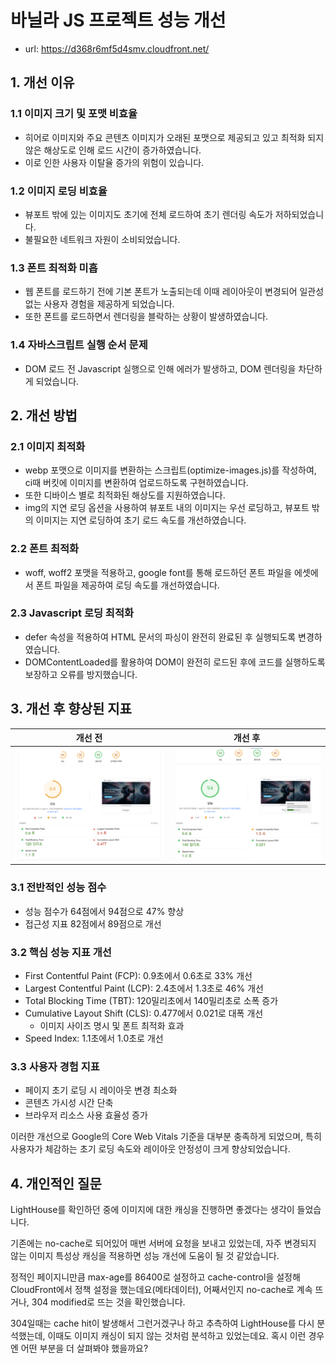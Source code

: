 # 바닐라 JS 프로젝트 성능 개선

- url: https://d368r6mf5d4smv.cloudfront.net/

## 1. 개선 이유

### 1.1 이미지 크기 및 포맷 비효율

- 히어로 이미지와 주요 콘텐츠 이미지가 오래된 포맷으로 제공되고 있고 최적화 되지 않은 해상도로 인해 로드 시간이 증가하였습니다.
- 이로 인한 사용자 이탈율 증가의 위험이 있습니다.

### 1.2 이미지 로딩 비효율

- 뷰포트 밖에 있는 이미지도 초기에 전체 로드하여 초기 렌더링 속도가 저하되었습니다.
- 불필요한 네트워크 자원이 소비되었습니다.

### 1.3 폰트 최적화 미흡

- 웹 폰트를 로드하기 전에 기본 폰트가 노출되는데 이때 레이아웃이 변경되어 일관성 없는 사용자 경험을 제공하게 되었습니다.
- 또한 폰트를 로드하면서 렌더링을 블락하는 상황이 발생하였습니다.

### 1.4 자바스크립트 실행 순서 문제

- DOM 로드 전 Javascript 실행으로 인해 에러가 발생하고, DOM 렌더링을 차단하게 되었습니다.

## 2. 개선 방법

### 2.1 이미지 최적화

- webp 포맷으로 이미지를 변환하는 스크립트(optimize-images.js)를 작성하여, ci때 버킷에 이미지를 변환하여 업로드하도록 구현하였습니다.
- 또한 디바이스 별로 최적화된 해상도를 지원하였습니다.
- img의 지연 로딩 옵션을 사용하여 뷰포트 내의 이미지는 우선 로딩하고, 뷰포트 밖의 이미지는 지연 로딩하여 초기 로드 속도를 개선하였습니다.

### 2.2 폰트 최적화

- woff, woff2 포맷을 적용하고, google font를 통해 로드하던 폰트 파일을 에셋에서 폰트 파일을 제공하여 로딩 속도를 개선하였습니다.

### 2.3 Javascript 로딩 최적화

- defer 속성을 적용하여 HTML 문서의 파싱이 완전히 완료된 후 실행되도록 변경하였습니다.
- DOMContentLoaded를 활용하여 DOM이 완전히 로드된 후에 코드를 실행하도록 보장하고 오류를 방지했습니다.

## 3. 개선 후 향상된 지표

| 개선 전                              | 개선 후                             |
| ------------------------------------ | ----------------------------------- |
| <img src="./out/assets/before.png"/> | <img src="./out/assets/after.png"/> |

### 3.1 전반적인 성능 점수

- 성능 점수가 64점에서 94점으로 47% 향상
- 접근성 지표 82점에서 89점으로 개선

### 3.2 핵심 성능 지표 개선

- First Contentful Paint (FCP): 0.9초에서 0.6초로 33% 개선
- Largest Contentful Paint (LCP): 2.4초에서 1.3초로 46% 개선
- Total Blocking Time (TBT): 120밀리초에서 140밀리초로 소폭 증가
- Cumulative Layout Shift (CLS): 0.477에서 0.021로 대폭 개선
  - 이미지 사이즈 명시 및 폰트 최적화 효과
- Speed Index: 1.1초에서 1.0초로 개선

### 3.3 사용자 경험 지표

- 페이지 초기 로딩 시 레이아웃 변경 최소화
- 콘텐츠 가시성 시간 단축
- 브라우저 리소스 사용 효율성 증가

이러한 개선으로 Google의 Core Web Vitals 기준을 대부분 충족하게 되었으며, 특히 사용자가 체감하는 초기 로딩 속도와 레이아웃 안정성이 크게 향상되었습니다.

## 4. 개인적인 질문

LightHouse를 확인하던 중에 이미지에 대한 캐싱을 진행하면 좋겠다는 생각이 들었습니다.

기존에는 no-cache로 되어있어 매번 서버에 요청을 보내고 있었는데, 자주 변경되지 않는 이미지 특성상 캐싱을 적용하면 성능 개선에 도움이 될 것 같았습니다.

정적인 페이지니만큼 max-age를 86400로 설정하고 cache-control을 설정해 CloudFront에서 정책 설정을 했는데요(메타데이터), 어째서인지 no-cache로 계속 뜨거나, 304 modified로 뜨는 것을 확인했습니다.

304일때는 cache hit이 발생해서 그런거겠구나 하고 추측하여 LightHouse를 다시 분석했는데, 이때도 이미지 캐싱이 되지 않는 것처럼 분석하고 있었는데요. 혹시 이런 경우엔 어떤 부분을 더 살펴봐야 했을까요?
